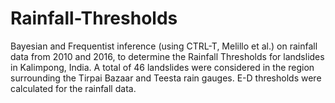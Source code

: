 # Rainfall-Thresholds
Bayesian and Frequentist inference (using CTRL-T, Melillo et al.) on rainfall data from 2010 and 2016, to determine the Rainfall Thresholds for landslides  in Kalimpong, India. A total of 46 landslides were considered in the region surrounding the Tirpai Bazaar and Teesta rain gauges. E-D thresholds were calculated for the rainfall data.
